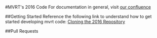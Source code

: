 #MVRT's 2016 Code
For documentation in general, visit [our confluence](http://docs.mvrt.com)

##Getting Started
Reference the following link to understand how to get started developing mvrt code: [Cloning the 2016 Repository](http://docs.mvrt.com/display/xix/Cloning+the+2016+Robot+Code)

##Pull Requests
